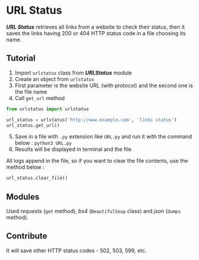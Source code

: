 # URL Status

***URL Status*** retrieves all links from a website to check their status, then it saves the links having 200 or 404 HTTP status code in a file choosing its name.

## Tutorial

1. Import `urlstatus` class from ***URLStatus*** module 
2. Create an object from `urlstatus`
3. First parameter is the website URL (with protocol) and the second one is the file name
4. Call `get_url` method
```python
from urlstatus import urlstatus

url_status = urlstatus('http://www.example.com', 'links status')
url_status.get_url()
```
5. Save in a file with `.py` extension like `URL.py` and run it with the command below :
`python3 URL.py`
6. Results will be displayed in terminal and the file

All logs append in the file, so if you want to clear the file contents, use the method below :
```python
url_status.clear_file()
```

## Modules

Used *requests* (`get` method), *bs4* (`BeautifulSoup` class) and *json* (`dumps` method).

## Contribute
It will save other HTTP status codes - 502, 503, 599, etc.
